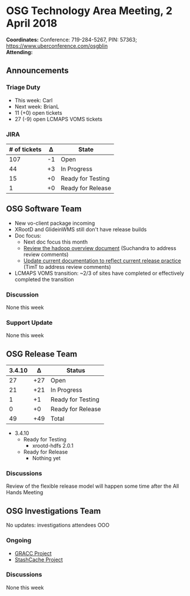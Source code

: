 # OSG Technology Area Meeting,  2 April 2018

**Coordinates:** Conference: 719-284-5267, PIN: 57363; <https://www.uberconference.com/osgblin>  
**Attending:**  


## Announcements


### Triage Duty

-   This week: Carl
-   Next week: BrianL
-   11 (+0) open tickets
-   27 (-9) open LCMAPS VOMS tickets


### JIRA

| # of tickets | &Delta; | State             |
|------------ |------- |----------------- |
| 107          | -1      | Open              |
| 44           | +3      | In Progress       |
| 15           | +0      | Ready for Testing |
| 1            | +0      | Ready for Release |


## OSG Software Team

-   New vo-client package incoming
-   XRootD and GlideinWMS still don't have release builds
-   Doc focus:  
    -   Next doc focus this month
    -   [Review the hadoop overview document](https://github.com/opensciencegrid/docs/pull/325) (Suchandra to address review comments)
    -   [Update current documentation to reflect current release practice](https://github.com/opensciencegrid/technology/pull/443) (TimT to address review comments)
-   LCMAPS VOMS transition: ~2/3 of sites have completed or effectively completed the transition


### Discussion

None this week  


### Support Update

None this week  


## OSG Release Team

| 3.4.10 | &Delta; | Status            |
|------ |------- |----------------- |
| 27     | +27     | Open              |
| 21     | +21     | In Progress       |
| 1      | +1      | Ready for Testing |
| 0      | +0      | Ready for Release |
| 49     | +49     | Total             |

-   3.4.10  
    -   Ready for Testing  
        -   xrootd-hdfs 2.0.1
    -   Ready for Release  
        -   Nothing yet


### Discussions

Review of the flexible release model will happen some time after the All Hands Meeting  


## OSG Investigations Team

No updates: investigations attendees OOO  


### Ongoing

-   [GRACC Project](https://jira.opensciencegrid.org/projects/GRACC/)
-   [StashCache Project](https://opensciencegrid.github.io/StashCache/)


### Discussions

None this week
